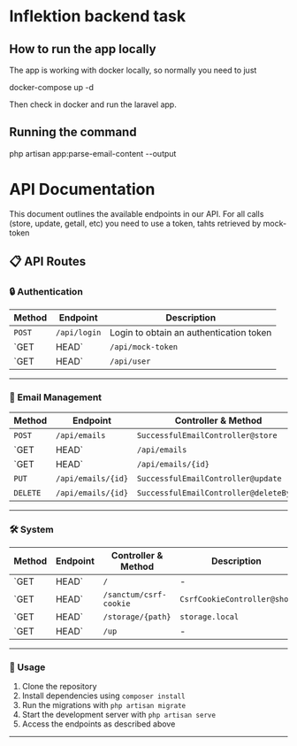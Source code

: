 # Inflektion backend task

## How to run the app locally

The app is working with docker locally, so normally you need to just

docker-compose up -d

Then check in docker and run the laravel app.

## Running the command

php artisan app:parse-email-content --output

# API Documentation

This document outlines the available endpoints in our API. For all calls (store, update, getall, etc) you need to use a token, tahts retrieved by mock-token

## 📋 API Routes

### 🔒 Authentication
| Method      | Endpoint                  | Description |
|--------------|---------------------------|---------------|
| `POST`        | `/api/login`              | Login to obtain an authentication token |
| `GET | HEAD` | `/api/mock-token`         | Retrieve a mock token for testing |
| `GET | HEAD` | `/api/user`               | Get authenticated user details |

---

### 📧 Email Management
| Method       | Endpoint                     | Controller & Method                          | Description |
|---------------|-------------------------------|----------------------------------------------------|----------------|
| `POST`         | `/api/emails`                  | `SuccessfulEmailController@store`        | Create a new email |
| `GET | HEAD`  | `/api/emails`                  | `SuccessfulEmailController@getAll`         | Retrieve all emails |
| `GET | HEAD`  | `/api/emails/{id}`            | `SuccessfulEmailController@getById`         | Retrieve a single email by ID |
| `PUT`            | `/api/emails/{id}`            | `SuccessfulEmailController@update`           | Update an email by ID |
| `DELETE`        | `/api/emails/{id}`            | `SuccessfulEmailController@deleteById`     | Delete an email by ID |

---

### 🛠️ System
| Method       | Endpoint                          | Controller & Method | Description |
|---------------|--------------------------------------|-------------------------------|-----------------|
| `GET | HEAD`  | `/`                                      | -                                           | Home route |
| `GET | HEAD`  | `/sanctum/csrf-cookie`          | `CsrfCookieController@show`  | Generate CSRF token |
| `GET | HEAD`  | `/storage/{path}`                     | `storage.local`                              | Access storage files |
| `GET | HEAD`  | `/up`                                     | -                                           | Health check route |

---

### 📄 Usage
1. Clone the repository
2. Install dependencies using `composer install`
3. Run the migrations with `php artisan migrate`
4. Start the development server with `php artisan serve`
5. Access the endpoints as described above

---